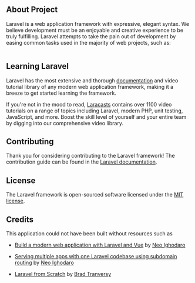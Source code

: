 ## About Project

Laravel is a web application framework with expressive, elegant syntax. We believe development must be an enjoyable and creative experience to be truly fulfilling. Laravel attempts to take the pain out of development by easing common tasks used in the majority of web projects, such as:

```

```

## Learning Laravel

Laravel has the most extensive and thorough [documentation](https://laravel.com/docs) and video tutorial library of any modern web application framework, making it a breeze to get started learning the framework.

If you're not in the mood to read, [Laracasts](https://laracasts.com) contains over 1100 video tutorials on a range of topics including Laravel, modern PHP, unit testing, JavaScript, and more. Boost the skill level of yourself and your entire team by digging into our comprehensive video library.

## Contributing

Thank you for considering contributing to the Laravel framework! The contribution guide can be found in the [Laravel documentation](https://laravel.com/docs/contributions).



## License

The Laravel framework is open-sourced software licensed under the [MIT license](https://opensource.org/licenses/MIT).

## Credits

This application could not have been built without resources such as

-   [Build a modern web application with Laravel and Vue](http://blog.pusher.com/web-application-laravel-vue-part-1) by [Neo Ighodaro](https://www.neoighodaro.com/)

-   [Serving multiple apps with one Laravel codebase using subdomain routing](https://blog.pusher.com/laravel-subdomain-routing) by [Neo Ighodaro](https://www.neoighodaro.com/)

-   [Laravel from Scratch](https://www.youtube.com/watch?v=EU7PRmCpx-0&list=PLillGF-RfqbYhQsN5WMXy6VsDMKGadrJ-) by [Brad Tranversy](http://traversymedia.com)
